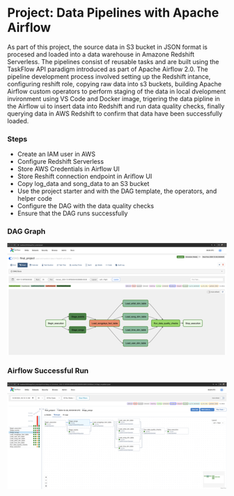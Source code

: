 # Project: Data Pipelines with Apache Airflow

As part of this project, the source data in S3 bucket in JSON format is procesed and loaded into a data warehouse in Amazone Redshift Serverless. The pipelines consist of reusable tasks and are built using
the TaskFlow API paradigm introduced as part of Apache Airflow 2.0.  The pipeline development process involved setting up the Redshift intance, configuring reshift role, copying raw data into s3 buckets, building Apache Airflow custom operators to perform staging of the data in local dvelopment invironment using VS Code and Docker image, trigering the data pipline in the Airflow ui to insert data into Redshift and run data quality checks, finally querying data in AWS Redshift to confirm that data have been successfully loaded.

### Steps

  - Create an IAM user in AWS
  - Configure Redshift Serverless
  - Store AWS Credentials in Airflow UI
  - Store Reshift connection endpoint in Ariflow UI
  - Copy log_data and song_data to an S3 bucket
  - Use the project starter and with the DAG template, the operators, and helper code
  - Configure the DAG with the data quality checks
  - Ensure that the DAG runs successfully

### DAG Graph
![DAG Graph](images/DAG_graph.png "This is image of final project DAG graph")

### Airflow Successful Run
![Successful Run of DAG](images/Airflow_successful_run.png "This is image of successful run of final projct DAG process")

